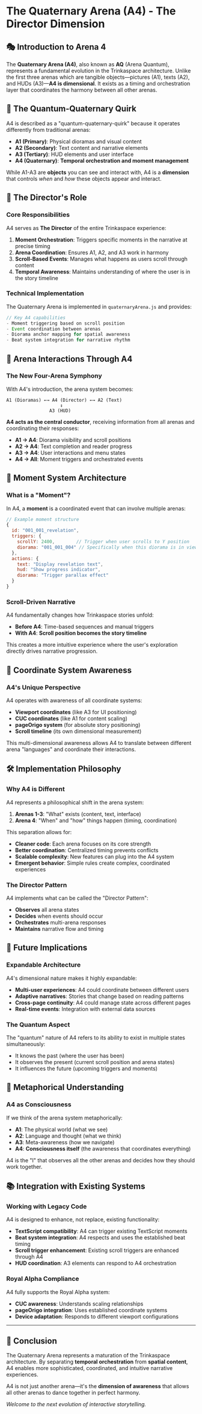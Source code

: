 # The Quaternary Arena (A4) - The Director Dimension

## 🎭 Introduction to Arena 4

The **Quaternary Arena (A4)**, also known as **AQ** (Arena Quantum), represents a fundamental evolution in the Trinkaspace architecture. Unlike the first three arenas which are tangible objects—pictures (A1), texts (A2), and HUDs (A3)—**A4 is dimensional**. It exists as a timing and orchestration layer that coordinates the harmony between all other arenas.

## 🌌 The Quantum-Quaternary Quirk

A4 is described as a "quantum-quaternary-quirk" because it operates differently from traditional arenas:

- **A1 (Primary)**: Physical dioramas and visual content
- **A2 (Secondary)**: Text content and narrative elements  
- **A3 (Tertiary)**: HUD elements and user interface
- **A4 (Quaternary)**: **Temporal orchestration and moment management**

While A1-A3 are **objects** you can see and interact with, A4 is a **dimension** that controls *when* and *how* these objects appear and interact.

## 🎼 The Director's Role

### Core Responsibilities

A4 serves as **The Director** of the entire Trinkaspace experience:

1. **Moment Orchestration**: Triggers specific moments in the narrative at precise timing
2. **Arena Coordination**: Ensures A1, A2, and A3 work in harmony
3. **Scroll-Based Events**: Manages what happens as users scroll through content
4. **Temporal Awareness**: Maintains understanding of where the user is in the story timeline

### Technical Implementation

The Quaternary Arena is implemented in `quaternaryArena.js` and provides:

```javascript
// Key A4 capabilities
- Moment triggering based on scroll position
- Event coordination between arenas
- Diorama anchor mapping for spatial awareness
- Beat system integration for narrative rhythm
```

## 🔄 Arena Interactions Through A4

### The New Four-Arena Symphony

With A4's introduction, the arena system becomes:

```
A1 (Dioramas) ←→ A4 (Director) ←→ A2 (Text)
                    ↕
                A3 (HUD)
```

**A4 acts as the central conductor**, receiving information from all arenas and coordinating their responses:

- **A1 → A4**: Diorama visibility and scroll positions
- **A2 → A4**: Text completion and reader progress  
- **A3 → A4**: User interactions and menu states
- **A4 → All**: Moment triggers and orchestrated events

## 🎯 Moment System Architecture

### What is a "Moment"?

In A4, a **moment** is a coordinated event that can involve multiple arenas:

```javascript
// Example moment structure
{
  id: "001_001_revelation",
  triggers: {
    scrollY: 2400,        // Trigger when user scrolls to Y position
    diorama: "001_001_004" // Specifically when this diorama is in view
  },
  actions: {
    text: "Display revelation text",
    hud: "Show progress indicator", 
    diorama: "Trigger parallax effect"
  }
}
```

### Scroll-Driven Narrative

A4 fundamentally changes how Trinkaspace stories unfold:

- **Before A4**: Time-based sequences and manual triggers
- **With A4**: **Scroll position becomes the story timeline**

This creates a more intuitive experience where the user's exploration directly drives narrative progression.

## 📐 Coordinate System Awareness

### A4's Unique Perspective

A4 operates with awareness of all coordinate systems:

- **Viewport coordinates** (like A3 for UI positioning)
- **CUC coordinates** (like A1 for content scaling)
- **pageOrigo system** (for absolute story positioning)
- **Scroll timeline** (its own dimensional measurement)

This multi-dimensional awareness allows A4 to translate between different arena "languages" and coordinate their interactions.

## 🛠️ Implementation Philosophy

### Why A4 is Different

A4 represents a philosophical shift in the arena system:

1. **Arenas 1-3**: "What" exists (content, text, interface)
2. **Arena 4**: "When" and "how" things happen (timing, coordination)

This separation allows for:
- **Cleaner code**: Each arena focuses on its core strength
- **Better coordination**: Centralized timing prevents conflicts
- **Scalable complexity**: New features can plug into the A4 system
- **Emergent behavior**: Simple rules create complex, coordinated experiences

### The Director Pattern

A4 implements what can be called the "Director Pattern":
- **Observes** all arena states
- **Decides** when events should occur
- **Orchestrates** multi-arena responses
- **Maintains** narrative flow and timing

## 🔮 Future Implications

### Expandable Architecture

A4's dimensional nature makes it highly expandable:

- **Multi-user experiences**: A4 could coordinate between different users
- **Adaptive narratives**: Stories that change based on reading patterns
- **Cross-page continuity**: A4 could manage state across different pages
- **Real-time events**: Integration with external data sources

### The Quantum Aspect

The "quantum" nature of A4 refers to its ability to exist in multiple states simultaneously:
- It knows the past (where the user has been)
- It observes the present (current scroll position and arena states)  
- It influences the future (upcoming triggers and moments)

## 🎨 Metaphorical Understanding

### A4 as Consciousness

If we think of the arena system metaphorically:
- **A1**: The physical world (what we see)
- **A2**: Language and thought (what we think)
- **A3**: Meta-awareness (how we navigate)
- **A4**: **Consciousness itself** (the awareness that coordinates everything)

A4 is the "I" that observes all the other arenas and decides how they should work together.

## 📚 Integration with Existing Systems

### Working with Legacy Code

A4 is designed to enhance, not replace, existing functionality:
- **TextScript compatibility**: A4 can trigger existing TextScript moments
- **Beat system integration**: A4 respects and uses the established beat timing
- **Scroll trigger enhancement**: Existing scroll triggers are enhanced through A4
- **HUD coordination**: A3 elements can respond to A4 orchestration

### Royal Alpha Compliance

A4 fully supports the Royal Alpha system:
- **CUC awareness**: Understands scaling relationships
- **pageOrigo integration**: Uses established coordinate systems
- **Device adaptation**: Responds to different viewport configurations

---

## 🌟 Conclusion

The Quaternary Arena represents a maturation of the Trinkaspace architecture. By separating **temporal orchestration** from **spatial content**, A4 enables more sophisticated, coordinated, and intuitive narrative experiences.

A4 is not just another arena—it's the **dimension of awareness** that allows all other arenas to dance together in perfect harmony.

*Welcome to the next evolution of interactive storytelling.*
